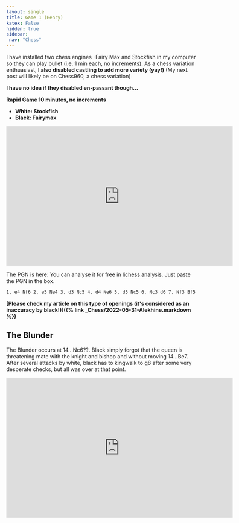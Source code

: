 ```yaml
---
layout: single
title: Game 1 (Henry)
katex: False
hidden: true
sidebar:
 nav: "Chess"
---
```

I have installed two chess engines -Fairy Max and Stockfish in my computer so they can play bullet (i.e. 1 min each, no increments). As a chess variation enthuasiast, **I also disabled castling to add more variety (yay!)** (My next post will likely be on Chess960, a chess variation)

**I have no idea if they disabled en-passant though...**

**Rapid Game 10 minutes, no increments**

 - **White: Stockfish**
 - **Black: Fairymax**

<iframe width=600 height=371 src="https://lichess.org/study/embed/ExVsKSc6/85Jh9w7f" frameborder=0></iframe>

The PGN is here:
You can analyse it for free in [lichess analysis](https://lichess.org/analysis). Just paste the PGN in the box.

```bash
1. e4 Nf6 2. e5 Ne4 3. d3 Nc5 4. d4 Ne6 5. d5 Nc5 6. Nc3 d6 7. Nf3 Bf5 8. Nd4 Bd7 9. Qe2 e6 10. b4 Nca6 11. Rb1 c5 12. dxe6 fxe6 13. bxc5 dxc5 14. Ndb5 Nc6 15. Ne4 Qa5+ 16. c3 Kf7 17. Qh5+ Kg8 18. Nf6+ gxf6 19. exf6 Nd8 20. Be2 Be8 21. Qxe8 Qxa2 22. Rb2 Qd5 23. Rd2 Qxg2 24. Rf1 Qg6 25. f7+ Kg7 26. Rxd8 Rxd8 27. Qxd8 Kxf7 28. f4 Kg8 29. f5 Qg7 30. Bh6 Qxh6 31. Rg1+ Qg6 32. fxg6 hxg6 33. Qe8 Rh6 34. Qxe6+ Kg7 35. Bc4 Rxh2 36. Rxg6+ Kh7 37. Qg8#
```
**[Please check my article on this type of openings (it's considered as an inaccuracy by black!)]({% link _Chess/2022-05-31-Alekhine.markdown %})**
## The Blunder

The Blunder occurs at 14...Nc6??. Black simply forgot that the queen is threatening mate with the knight and bishop and without moving 14...Be7. After several attacks by white, black has to kingwalk to g8 after some very desperate checks, but all was over at that point.

<iframe width=600 height=371 src="https://lichess.org/study/embed/ExVsKSc6/85Jh9w7f#28" frameborder=0></iframe>
 
